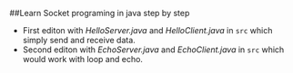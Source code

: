 ##Learn Socket programing in java step by step

* First editon with *HelloServer.java* and *HelloClient.java* in `src` which simply send and receive data.
* Second editon with *EchoServer.java* and *EchoClient.java* in `src` which would work with loop and echo. 
